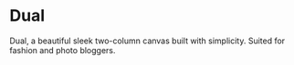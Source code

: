 # Dual
Dual, a beautiful sleek two-column canvas built with simplicity. Suited for fashion and photo bloggers.



